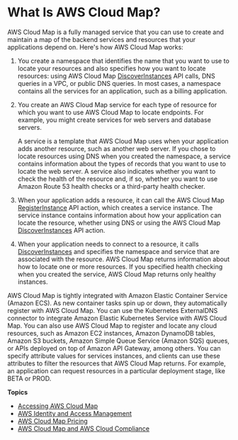 # What Is AWS Cloud Map?<a name="what-is-cloud-map"></a>

AWS Cloud Map is a fully managed service that you can use to create and maintain a map of the backend services and resources that your applications depend on\. Here's how AWS Cloud Map works:

1. You create a namespace that identifies the name that you want to use to locate your resources and also specifies how you want to locate resources: using AWS Cloud Map [DiscoverInstances](https://docs.aws.amazon.com/cloud-map/latest/api/API_DiscoverInstances.html) API calls, DNS queries in a VPC, or public DNS queries\. In most cases, a namespace contains all the services for an application, such as a billing application\.

1. You create an AWS Cloud Map service for each type of resource for which you want to use AWS Cloud Map to locate endpoints\. For example, you might create services for web servers and database servers\.

   A service is a template that AWS Cloud Map uses when your application adds another resource, such as another web server\. If you chose to locate resources using DNS when you created the namespace, a service contains information about the types of records that you want to use to locate the web server\. A service also indicates whether you want to check the health of the resource and, if so, whether you want to use Amazon Route 53 health checks or a third\-party health checker\. 

1. When your application adds a resource, it can call the AWS Cloud Map [RegisterInstance](https://docs.aws.amazon.com/cloud-map/latest/api/API_RegisterInstance.html) API action, which creates a service instance\. The service instance contains information about how your application can locate the resource, whether using DNS or using the AWS Cloud Map [DiscoverInstances](https://docs.aws.amazon.com/cloud-map/latest/api/API_DiscoverInstances.html) API action\.

1. When your application needs to connect to a resource, it calls [DiscoverInstances](https://docs.aws.amazon.com/cloud-map/latest/api/API_DiscoverInstances.html) and specifies the namespace and service that are associated with the resource\. AWS Cloud Map returns information about how to locate one or more resources\. If you specified health checking when you created the service, AWS Cloud Map returns only healthy instances\.

AWS Cloud Map is tightly integrated with Amazon Elastic Container Service \(Amazon ECS\)\. As new container tasks spin up or down, they automatically register with AWS Cloud Map\. You can use the Kubernetes ExternalDNS connector to integrate Amazon Elastic Kubernetes Service with AWS Cloud Map\. You can also use AWS Cloud Map to register and locate any cloud resources, such as Amazon EC2 instances, Amazon DynamoDB tables, Amazon S3 buckets, Amazon Simple Queue Service \(Amazon SQS\) queues, or APIs deployed on top of Amazon API Gateway, among others\. You can specify attribute values for services instances, and clients can use these attributes to filter the resources that AWS Cloud Map returns\. For example, an application can request resources in a particular deployment stage, like BETA or PROD\.

**Topics**
+ [Accessing AWS Cloud Map](welcome-accessing-cloud-map.md)
+ [AWS Identity and Access Management](IAMRoute53.md)
+ [AWS Cloud Map Pricing](cloud-map-pricing.md)
+ [AWS Cloud Map and AWS Cloud Compliance](compliance.md)